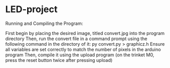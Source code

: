# LED-project

Running and Compiling the Program:

First begin by placing the desired image, titled convert.jpg into the program directory
Then, run the convert file in a command prompt using the following command in the directory of it: py convert.py > graphicz.h
Ensure all variables are set correctly to match the number of pixels in the arduino program
Then, compile it using the upload program (on the trinket M0, press the reset button twice after pressing upload)